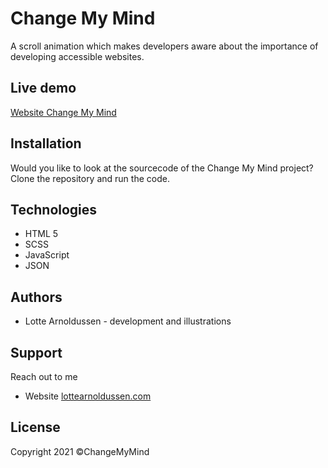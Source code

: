 # Change My Mind
A scroll animation which makes developers aware about the importance of developing accessible websites.

## Live demo
[Website Change My Mind](https://changemymind.netlify.app/)

## Installation
Would you like to look at the sourcecode of the Change My Mind project? Clone the repository and run the code.

## Technologies
* HTML 5
* SCSS
* JavaScript
* JSON

## Authors
* Lotte Arnoldussen - development and illustrations

## Support
Reach out to me 
* Website [lottearnoldussen.com](https://www.lottearnoldussen.com/#/)

## License
Copyright 2021 ©ChangeMyMind
